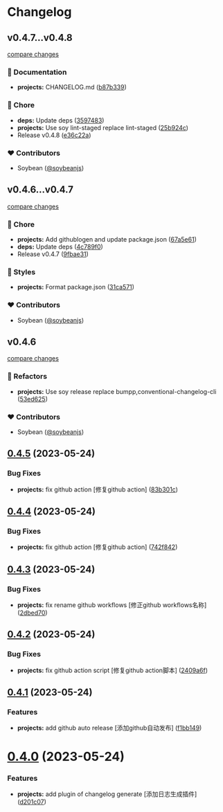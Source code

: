 # Changelog

## v0.4.7...v0.4.8

[compare changes](https://github.com/soybeanjs/eslint-config/compare/v0.4.7...v0.4.8)

### 📖 Documentation

- **projects:** CHANGELOG.md ([b87b339](https://github.com/soybeanjs/eslint-config/commit/b87b339))

### 🏡 Chore

- **deps:** Update deps ([3597483](https://github.com/soybeanjs/eslint-config/commit/3597483))
- **projects:** Use soy lint-staged replace lint-staged ([25b924c](https://github.com/soybeanjs/eslint-config/commit/25b924c))
- Release v0.4.8 ([e36c22a](https://github.com/soybeanjs/eslint-config/commit/e36c22a))

### ❤️ Contributors

- Soybean ([@soybeanjs](http://github.com/soybeanjs))

## v0.4.6...v0.4.7

[compare changes](https://github.com/soybeanjs/eslint-config/compare/v0.4.6...v0.4.7)

### 🏡 Chore

- **projects:** Add githublogen and update package.json ([67a5e61](https://github.com/soybeanjs/eslint-config/commit/67a5e61))
- **deps:** Update deps ([4c789f0](https://github.com/soybeanjs/eslint-config/commit/4c789f0))
- Release v0.4.7 ([9fbae31](https://github.com/soybeanjs/eslint-config/commit/9fbae31))

### 🎨 Styles

- **projects:** Format package.json ([31ca571](https://github.com/soybeanjs/eslint-config/commit/31ca571))

### ❤️ Contributors

- Soybean ([@soybeanjs](http://github.com/soybeanjs))

## v0.4.6

[compare changes](https://github.com/soybeanjs/eslint-config/compare/v0.4.5...v0.4.6)


### 💅 Refactors

  - **projects:** Use soy release replace bumpp,conventional-changelog-cli ([53ed625](https://github.com/soybeanjs/eslint-config/commit/53ed625))

### ❤️  Contributors

- Soybean ([@soybeanjs](http://github.com/soybeanjs))

## [0.4.5](https://github.com/soybeanjs/eslint-config/compare/v0.4.4...v0.4.5) (2023-05-24)


### Bug Fixes

* **projects:** fix github action [修复github action] ([83b301c](https://github.com/soybeanjs/eslint-config/commit/83b301c7ab0d5d48da46265160ee6056c275e016))



## [0.4.4](https://github.com/soybeanjs/eslint-config/compare/v0.4.3...v0.4.4) (2023-05-24)


### Bug Fixes

* **projects:** fix github action [修复github action] ([742f842](https://github.com/soybeanjs/eslint-config/commit/742f842326ffd5e3796e7e5667c7b4290badb698))



## [0.4.3](https://github.com/soybeanjs/eslint-config/compare/v0.4.2...v0.4.3) (2023-05-24)


### Bug Fixes

* **projects:** fix rename github workflows [修正github workflows名称] ([2dbed70](https://github.com/soybeanjs/eslint-config/commit/2dbed70a53208bfb96ded9613fed1d92b67e6912))



## [0.4.2](https://github.com/soybeanjs/eslint-config/compare/v0.4.1...v0.4.2) (2023-05-24)


### Bug Fixes

* **projects:** fix github action script [修复github action脚本] ([2409a6f](https://github.com/soybeanjs/eslint-config/commit/2409a6f9996bc42dea90bf45c3a0c937e7942611))



## [0.4.1](https://github.com/soybeanjs/eslint-config/compare/v0.4.0...v0.4.1) (2023-05-24)


### Features

* **projects:** add github auto release [添加github自动发布] ([f1bb149](https://github.com/soybeanjs/eslint-config/commit/f1bb1498088d299d862ac51233af9b4cacd091e6))



# [0.4.0](https://github.com/soybeanjs/eslint-config/compare/v0.3.9...v0.4.0) (2023-05-24)


### Features

* **projects:** add plugin of changelog generate [添加日志生成插件] ([d201c07](https://github.com/soybeanjs/eslint-config/commit/d201c075007f37005c7e86dbd34c907ac35e7470))




